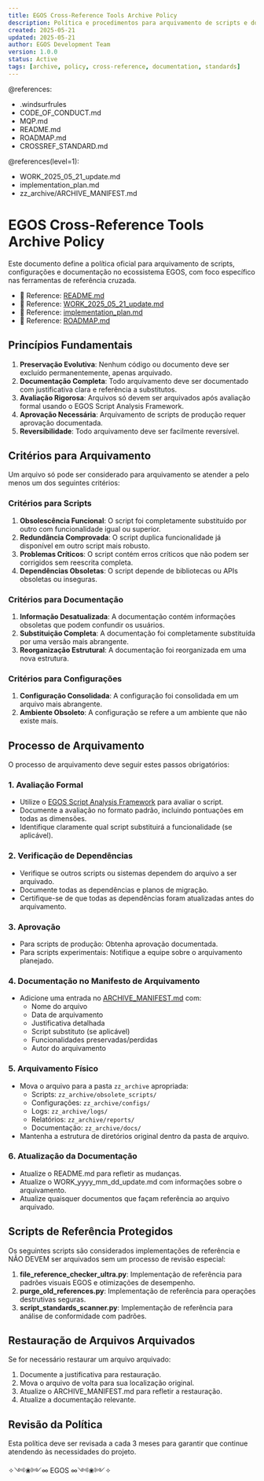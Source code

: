 ```yaml
---
title: EGOS Cross-Reference Tools Archive Policy
description: Política e procedimentos para arquivamento de scripts e documentação
created: 2025-05-21
updated: 2025-05-21
author: EGOS Development Team
version: 1.0.0
status: Active
tags: [archive, policy, cross-reference, documentation, standards]
---
```


@references:
- .windsurfrules
- CODE_OF_CONDUCT.md
- MQP.md
- README.md
- ROADMAP.md
- CROSSREF_STANDARD.md

@references(level=1):
  - WORK_2025_05_21_update.md
  - implementation_plan.md
  - zz_archive/ARCHIVE_MANIFEST.md






# EGOS Cross-Reference Tools Archive Policy

Este documento define a política oficial para arquivamento de scripts, configurações e documentação no ecossistema EGOS, com foco específico nas ferramentas de referência cruzada.

<!-- crossref_block:start -->
- 🔗 Reference: [README.md](./README.md)
- 🔗 Reference: [WORK_2025_05_21_update.md](./WORK_2025_05_21_update.md)
- 🔗 Reference: [implementation_plan.md](./implementation_plan.md)
- 🔗 Reference: [ROADMAP.md](../ROADMAP.md)
<!-- crossref_block:end -->

## Princípios Fundamentais

1. **Preservação Evolutiva**: Nenhum código ou documento deve ser excluído permanentemente, apenas arquivado.
2. **Documentação Completa**: Todo arquivamento deve ser documentado com justificativa clara e referência a substitutos.
3. **Avaliação Rigorosa**: Arquivos só devem ser arquivados após avaliação formal usando o EGOS Script Analysis Framework.
4. **Aprovação Necessária**: Arquivamento de scripts de produção requer aprovação documentada.
5. **Reversibilidade**: Todo arquivamento deve ser facilmente reversível.

## Critérios para Arquivamento

Um arquivo só pode ser considerado para arquivamento se atender a pelo menos um dos seguintes critérios:

### Critérios para Scripts

1. **Obsolescência Funcional**: O script foi completamente substituído por outro com funcionalidade igual ou superior.
2. **Redundância Comprovada**: O script duplica funcionalidade já disponível em outro script mais robusto.
3. **Problemas Críticos**: O script contém erros críticos que não podem ser corrigidos sem reescrita completa.
4. **Dependências Obsoletas**: O script depende de bibliotecas ou APIs obsoletas ou inseguras.

### Critérios para Documentação

1. **Informação Desatualizada**: A documentação contém informações obsoletas que podem confundir os usuários.
2. **Substituição Completa**: A documentação foi completamente substituída por uma versão mais abrangente.
3. **Reorganização Estrutural**: A documentação foi reorganizada em uma nova estrutura.

### Critérios para Configurações

1. **Configuração Consolidada**: A configuração foi consolidada em um arquivo mais abrangente.
2. **Ambiente Obsoleto**: A configuração se refere a um ambiente que não existe mais.

## Processo de Arquivamento

O processo de arquivamento deve seguir estes passos obrigatórios:

### 1. Avaliação Formal

- Utilize o [EGOS Script Analysis Framework](../docs_egos/05_development/frameworks/script_analysis_framework.md) para avaliar o script.
- Documente a avaliação no formato padrão, incluindo pontuações em todas as dimensões.
- Identifique claramente qual script substituirá a funcionalidade (se aplicável).

### 2. Verificação de Dependências

- Verifique se outros scripts ou sistemas dependem do arquivo a ser arquivado.
- Documente todas as dependências e planos de migração.
- Certifique-se de que todas as dependências foram atualizadas antes do arquivamento.

### 3. Aprovação

- Para scripts de produção: Obtenha aprovação documentada.
- Para scripts experimentais: Notifique a equipe sobre o arquivamento planejado.

### 4. Documentação no Manifesto de Arquivamento

- Adicione uma entrada no [ARCHIVE_MANIFEST.md](./zz_archive/ARCHIVE_MANIFEST.md) com:
  - Nome do arquivo
  - Data de arquivamento
  - Justificativa detalhada
  - Script substituto (se aplicável)
  - Funcionalidades preservadas/perdidas
  - Autor do arquivamento

### 5. Arquivamento Físico

- Mova o arquivo para a pasta `zz_archive` apropriada:
  - Scripts: `zz_archive/obsolete_scripts/`
  - Configurações: `zz_archive/configs/`
  - Logs: `zz_archive/logs/`
  - Relatórios: `zz_archive/reports/`
  - Documentação: `zz_archive/docs/`
- Mantenha a estrutura de diretórios original dentro da pasta de arquivo.

### 6. Atualização da Documentação

- Atualize o README.md para refletir as mudanças.
- Atualize o WORK_yyyy_mm_dd_update.md com informações sobre o arquivamento.
- Atualize quaisquer documentos que façam referência ao arquivo arquivado.

## Scripts de Referência Protegidos

Os seguintes scripts são considerados implementações de referência e NÃO DEVEM ser arquivados sem um processo de revisão especial:

1. **file_reference_checker_ultra.py**: Implementação de referência para padrões visuais EGOS e otimizações de desempenho.
2. **purge_old_references.py**: Implementação de referência para operações destrutivas seguras.
3. **script_standards_scanner.py**: Implementação de referência para análise de conformidade com padrões.

## Restauração de Arquivos Arquivados

Se for necessário restaurar um arquivo arquivado:

1. Documente a justificativa para restauração.
2. Mova o arquivo de volta para sua localização original.
3. Atualize o ARCHIVE_MANIFEST.md para refletir a restauração.
4. Atualize a documentação relevante.

## Revisão da Política

Esta política deve ser revisada a cada 3 meses para garantir que continue atendendo às necessidades do projeto.

✧༺❀༻∞ EGOS ∞༺❀༻✧